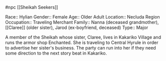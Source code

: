 #npc [[Sheikah Seekers]]

Race:: Hylian
Gender:: Female
Age:: Older Adult
Location:: Necluda Region
Occupation:: Traveling Merchant
Family:: Nanna (deceased grandmother), [[Claree]] (older sister), Jarod (ex-boyfriend, deceased)
Type:: Major

A member of the Sheikah whose sister, Claree, lives in Kakariko Village and runs the armor shop Enchanted. She is traveling to Central Hyrule in order to advertise her sister's business. The party can run into her if they need some direction to the next story beat in Kakariko.
